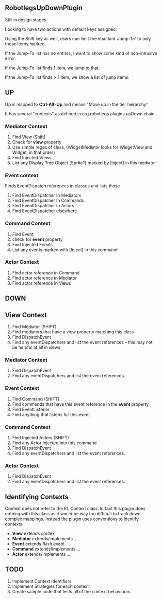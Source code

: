 ## RobotlegsUpDownPlugin

Still in design stages.

Looking to have two actions with default keys assigned.

Using the Shift key as well, users can limit the resultant 'Jump-To' to only those items marked.

If the Jump-To list has no entries, I want to show some kind of non-intrusive error.

If the Jump-To list finds 1 item, we jump to that.

If the Jump-To list finds > 1 item, we show a list of jump items.

## UP

Up is mapped to **Ctrl-Alt-Up** and means "Move up in the tier heirarchy"

It has several "contexts" as defined in org.robotlegs.plugins.upDown.chain

### Mediator Context

1. Find View (Shift)
  1. Check for __view__ property
  1. Use simple regex of class, (WidgetMediator looks for WidgetView and Widget, in that order)
1. Find Injected Views
  1. List any Display Tree Object (Sprite?) marked by [Inject] in this mediator

### Event context

Finds EventDispatch references in classes and lists those

1. Find EventDispatcher In Mediators
1. Find EventDispatcher In Commands
1. Find EventDispatcher In Actors
1. Find EventDispatcher elsewhere

### Command Context

1. Find Event
  1. check for __event__ property
1. Find Injected Events
  1. List any events marked with [Inject] in this command

### Actor Context

1. Find actor reference in Command
1. Find actor reference in Mediator
1. Find actor reference in Views

## DOWN

## View Context

1. Find Mediator (SHIFT)
  1. Find mediators that have a view property matching this class
1. Find DispatchEvent
  1. Find any eventDispatchers and list the event references - this may not be helpful at all in views.

### Mediator Context

1. Find DispatchEvent
  1. Find any eventDispatchers and list the event references.

### Event Context

1. Find Command (SHIFT)
  1. Find commands that have this event reference in the __event__ property
1. Find EventListener
  1. Find anything that listens for this event

### Command Context

1. Find Injected Actors (SHIFT)
  1. Find any Actor injected into this command
1. Find DispatchEvent
  1. Find any eventDispatchers and list the event references.

### Actor Context
1. Find DispatchEvent
  1. Find any eventDispatchers and list the event references.

## Identifying Contexts

Context does not refer to the RL Context class. In fact this plugin does nothing with this class as
it would be way too difficult to track down complex mappings. Instead the plugin uses conventions to identify contexts.

* **View** extends sprite?
* **Mediator** extends/implements ...
* **Event** extends flash.event
* **Command** extends/implements ...
* **Actor** extends/implements ...

## TODO

1. Implement Context Identifiers
1. Implement Strategies for each context
1. Create sample code that tests all of the context behaviours
